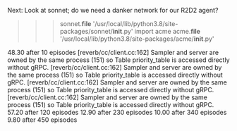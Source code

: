 Next: Look at sonnet; do we need a danker network for our R2D2 agent?

>>> sonnet.__file__
'/usr/local/lib/python3.8/site-packages/sonnet/__init__.py'
>>> import acme
>>> acme.__file__
'/usr/local/lib/python3.8/site-packages/acme/__init__.py'


48.30 after 10 episodes
[reverb/cc/client.cc:162] Sampler and server are owned by the same process (151) so Table priority_table is accessed directly without gRPC.
[reverb/cc/client.cc:162] Sampler and server are owned by the same process (151) so Table priority_table is accessed directly without gRPC.
[reverb/cc/client.cc:162] Sampler and server are owned by the same process (151) so Table priority_table is accessed directly without gRPC.
[reverb/cc/client.cc:162] Sampler and server are owned by the same process (151) so Table priority_table is accessed directly without gRPC.
57.20 after 120 episodes
12.90 after 230 episodes
10.00 after 340 episodes
9.80 after 450 episodes
